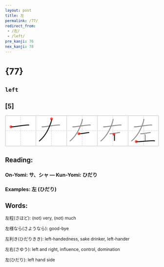 ```yaml
---
layout: post
title: 左
permalink: /77/
redirect_from:
 - /左/
 - /left/
pre_kanji: 76
nex_kanji: 78
---
```


# {77}

## `left`

## [5]

<div class="stroke"><img src="../images/E5B7A6.png" /></div>

## Reading:

### On-Yomi: サ、シャ &mdash; Kun-Yomi: ひだり

### Examples: 左 (ひだり)

## Words:

左程(さほど): (not) very, (not) much

左様なら(さようなら): good-bye

左利き(ひだりきき): left-handedness, sake drinker, left-hander

左右(さゆう): left and right, influence, control, domination

左(ひだり): left hand side
